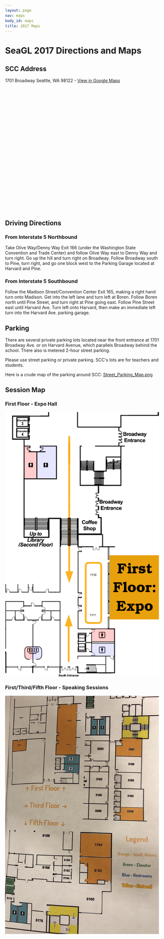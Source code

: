```yaml
---
layout: page
nav: maps
body_id: maps
title: 2017 Maps
---
```


# SeaGL 2017 Directions and Maps

## SCC Address

1701 Broadway Seattle, WA 98122 - [View in Google Maps](https://maps.google.com/maps?q=Seattle+Central+College,+Broadway,+Seattle,+WA&hl=en&ll=47.616376,-122.321348&spn=0.002839,0.005917&sll=47.616135,-122.320806&sspn=0.001427,0.002958&oq=SCC,+&t=m&z=18)

<div id="map_canvas" style="width: 900px; height: 400px;"></div>

## Driving Directions

### From Interstate 5 Northbound

Take Olive Way/Denny Way Exit 166 (under the Washington State Convention and
Trade Center) and follow Olive Way east to Denny Way and turn right. Go up the
hill and turn right on Broadway. Follow Broadway south to Pine, turn right, and
go one block west to the Parking Garage located at Harvard and Pine.

### From Interstate 5 Southbound

Follow the Madison Street/Convention Center Exit 165, making a right hand turn
onto Madison. Get into the left lane and turn left at Boren. Follow Boren north
until Pine Street, and turn right at Pine going east. Follow Pine Street east
until Harvard Ave. Turn left onto Harvard, then make an immediate left turn into
the Harvard Ave. parking garage.

## Parking

There are several private parking lots located near the front entrance at 1701
Broadway Ave. or on Harvard Avenue, which parallels Broadway behind the school.
There also is metered 2-hour street parking.

Please use street parking or private parking. SCC's lots are for teachers and
students.

Here is a crude map of the parking around SCC: [Street_Parking_Map.png](/img/maps/2017/Street_Parking_Map.png)

## Session Map

### First Floor - Expo Hall

![First Floor](/img/maps/2017/SCC_First_Floor_Sessions.png)

### First/Third/Fifth Floor - Speaking Sessions

![First/Third/Fifth Floor](/img/maps/2017/SSC_apres_deluge_sessions.JPG)

<script type='text/javascript' src="//maps.googleapis.com/maps/api/js?v=3.exp&key={{ site.custom.maps.google.apikey }}"></script>
<script type='text/javascript'>
    $(function(){
        var mapOptions = {
            zoom: 17,
            center: new google.maps.LatLng(47.616248,-122.321426),
            mapTypeId: google.maps.MapTypeId.HYBRID
        };
        gMap = new google.maps.Map(document.getElementById('map_canvas'), mapOptions);

        var marker = new google.maps.Marker({
            position: new google.maps.LatLng(47.616248,-122.321426),
            map: gMap,
            title: 'SeaGL @ SCC'
        });

        var contentString = '<div id="content">'+
            '<div id="siteNotice">'+
            '</div>'+
            '<h1 id="firstHeading" class="firstHeading">SeaGL @ SCC</h1>'+
            '<div id="bodyContent">'+
            '<p>1701 Broadway Seattle, WA 98122</p>'+
            '</div>'+
            '</div>';

        var infowindow = new google.maps.InfoWindow({
            content: contentString
        });

        google.maps.event.addListener(marker, 'click', function() {
            infowindow.open(gMap, marker);
        });
    });
</script>
